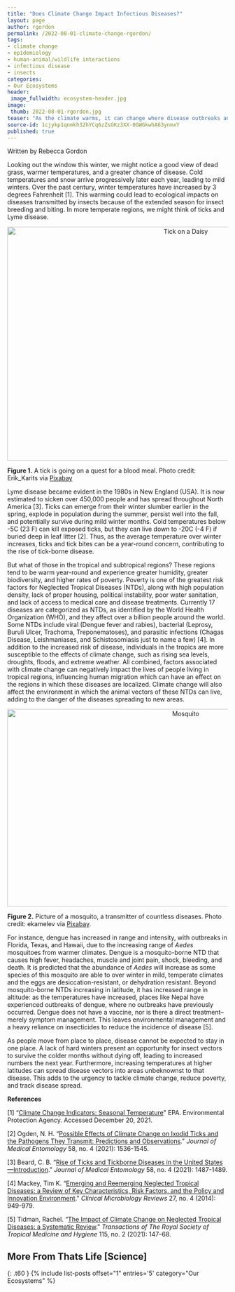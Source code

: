 ```yaml
---
title: "Does Climate Change Impact Infectious Diseases?"
layout: page
author: rgordon
permalink: /2022-08-01-climate-change-rgordon/
tags:
- climate change
- epidemiology
- human-animal/wildlife interactions
- infectious disease
- insects
categories:
- Our Ecosystems
header:
 image_fullwidth: ecosystem-header.jpg
image:
 thumb: 2022-08-01-rgordon.jpg
teaser: "As the climate warms, it can change where disease outbreaks and epidemics take place. This is especially disturbing when a disease is introduced to an area that has no prior history of that infection."
source-id: 1cjykp1qnmkh32hYCq6zZsGKz3XX-0GWGkwhA63ynmxY
published: true
---
```


Written by Rebecca Gordon

Looking out the window this winter, we might notice a good view of dead grass, warmer temperatures, and a greater chance of disease. Cold temperatures and snow arrive progressively later each year, leading to mild winters. Over the past century, winter temperatures have increased by 3 degrees Fahrenheit [1]. This warming could lead to ecological impacts on diseases transmitted by insects because of the extended season for insect breeding and biting. In more temperate regions, we might think of ticks and Lyme disease. 

<center><a data-flickr-embed="true" href="https://www.flickr.com/photos/187342690@N02/51846909905/in/dateposted-public/" title="Tick on a Daisy"><img src="https://live.staticflickr.com/65535/51846909905_ec5c772a8a_c.jpg" width="800" height="533" alt="Tick on a Daisy"></a><script async src="//embedr.flickr.com/assets/client-code.js" charset="utf-8"></script></center>

**Figure 1.** A tick is going on a quest for a blood meal. Photo credit: Erik_Karits via [Pixabay](https://pixabay.com/photos/insect-tick-entomology-species-6742082/) 

Lyme disease became evident in the 1980s in New England (USA). It is now estimated to sicken over 450,000 people and has spread throughout North America [3]. Ticks can emerge from their winter slumber earlier in the spring, explode in population during the summer, persist well into the fall, and potentially survive during mild winter months. Cold temperatures below -5C (23 F) can kill exposed ticks, but they can live down to -20C (-4 F) if buried deep in leaf litter [2]. Thus, as the average temperature over winter increases, ticks and tick bites can be a year-round concern, contributing to the rise of tick-borne disease. 

But what of those in the tropical and subtropical regions? These regions tend to be warm year-round and experience greater humidity, greater biodiversity, and higher rates of poverty. Poverty is one of the greatest risk factors for Neglected Tropical Diseases (NTDs), along with high population density, lack of proper housing, political instability, poor water sanitation, and lack of access to medical care and disease treatments. Currently 17 diseases are categorized as NTDs,  as identified by the World Health Organization (WHO), and they affect over a billion people around the world. Some NTDs include viral (Dengue fever and rabies), bacterial (Leprosy, Buruli Ulcer, Trachoma, Treponematoses), and parasitic infections (Chagas Disease, Leishmaniases, and Schistosomiasis just to name a few) [4]. In addition to the increased risk of disease, individuals in the tropics are more susceptible to the effects of climate change, such as rising sea levels, droughts, floods, and extreme weather. All combined, factors associated with climate change can negatively impact the lives of people living in tropical regions, influencing human migration which can have an effect on the regions in which these diseases are localized. Climate change will also  affect  the environment in which the animal vectors of these NTDs can live, adding to the danger of the diseases spreading to new areas.

<center><a data-flickr-embed="true" href="https://www.flickr.com/photos/187342690@N02/51846169196/in/dateposted-public/" title="Mosquito"><img src="https://live.staticflickr.com/65535/51846169196_d1e12d297a_c.jpg" width="800" height="450" alt="Mosquito"></a><script async src="//embedr.flickr.com/assets/client-code.js" charset="utf-8"></script></center>

**Figure 2.** Picture of a mosquito, a transmitter of countless diseases. Photo credit: ekamelev via [Pixabay](https://pixabay.com/photos/mosquito-the-mosquito-insect-macro-3743404/). 

For instance, dengue has increased in range and intensity, with outbreaks in Florida, Texas, and Hawaii, due to the increasing range of _Aedes_ mosquitoes from warmer climates. Dengue is a mosquito-borne NTD that causes high fever, headaches, muscle and joint pain, shock, bleeding, and death. It is predicted that the abundance of _Aedes_ will increase as some species of this mosquito are able to over winter in mild, temperate climates and the eggs are desiccation-resistant, or dehydration resistant. Beyond mosquito-borne NTDs increasing in latitude, it has increased range in altitude: as the temperatures have increased, places like Nepal have experienced outbreaks of dengue, where no outbreaks have previously occurred. Dengue does not have a vaccine, nor is there a direct treatment– merely symptom management. This leaves environmental management and a heavy reliance on insecticides to reduce the incidence of disease [5]. 

As people move from place to place, disease cannot be expected to stay in one place. A lack of hard winters present an opportunity for insect vectors to survive the colder months without dying off, leading to increased numbers the next year. Furthermore, increasing temperatures at higher latitudes can spread disease vectors into areas unbeknownst to that disease. This adds to the urgency to tackle climate change, reduce poverty, and track disease spread.

**References**

[1] “[Climate Change Indicators: Seasonal Temperature](https://www.epa.gov/climate-indicators/climate-change-indicators-seasonal-temperature#ref6)" EPA. Environmental Protection Agency. Accessed December 20, 2021. 

[2] Ogden, N. H. “[Possible Effects of Climate Change on Ixodid Ticks and the Pathogens They Transmit: Predictions and Observations](https://academic.oup.com/jme/article/58/4/1536/5942051?login=true)." *Journal of Medical Entomology* 58, no. 4 (2021): 1536-1545.

[3] Beard, C. B. “[Rise of Ticks and Tickborne Diseases in the United States—Introduction](https://academic.oup.com/jme/article/58/4/1487/6255987)." *Journal of Medical Entomology* 58, no. 4 (2021): 1487-1489.

[4] Mackey, Tim K. “[Emerging and Reemerging Neglected Tropical Diseases: a Review of Key Characteristics, Risk Factors, and the Policy and Innovation Environment](https://www.ncbi.nlm.nih.gov/pmc/articles/PMC4187634/pdf/zcm949.pdf)." *Clinical Microbiology Reviews* 27, no. 4 (2014): 949-979.

[5] Tidman, Rachel. “[The Impact of Climate Change on Neglected Tropical Diseases: a Systematic Review](https://academic.oup.com/trstmh/article/115/2/147/6121885)." *Transactions of The Royal Society of Tropical Medicine and Hygiene* 115, no. 2 (2021): 147–68. 

## More From Thats Life [Science]
{: .t60 }
{% include list-posts offset="1" entries='5' category="Our Ecosystems" %}
